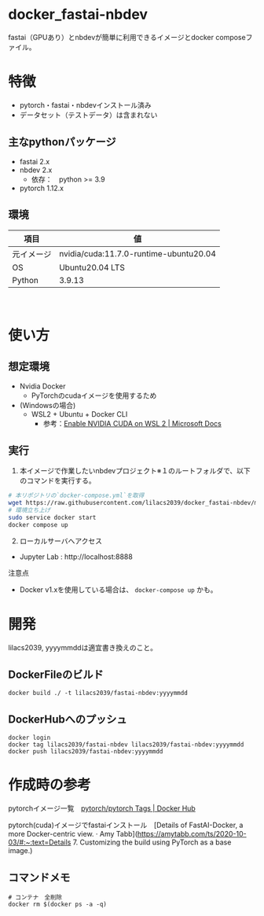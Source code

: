 # docker_fastai-nbdev

fastai（GPUあり）とnbdevが簡単に利用できるイメージとdocker composeファイル。



# 特徴

- pytorch・fastai・nbdevインストール済み
- データセット（テストデータ）は含まれない



## 主なpythonパッケージ

- fastai 2.x
- nbdev 2.x
  - 依存：　python >= 3.9
- pytorch 1.12.x



## 環境

| **項目**   | **値**                                 |
| ---------- | -------------------------------------- |
| 元イメージ | nvidia/cuda:11.7.0-runtime-ubuntu20.04 |
| OS         | Ubuntu20.04 LTS                        |
| Python     | 3.9.13                                 |


　
# 使い方

## 想定環境

- Nvidia Docker
  - PyTorchのcudaイメージを使用するため
- (Windowsの場合)
  - WSL2 + Ubuntu + Docker CLI
    - 参考：[Enable NVIDIA CUDA on WSL 2 | Microsoft Docs](https://docs.microsoft.com/ja-jp/windows/ai/directml/gpu-cuda-in-wsl)



## 実行

1. 本イメージで作業したいnbdevプロジェクト※１のルートフォルダで、以下のコマンドを実行する。

```bash
# 本リポジトリの`docker-compose.yml`を取得
wget https://raw.githubusercontent.com/lilacs2039/docker_fastai-nbdev/main/docker-compose.yml
# 環境立ち上げ
sudo service docker start
docker compose up
```

2. ローカルサーバへアクセス

- Jupyter Lab : http://localhost:8888



注意点

- Docker v1.xを使用している場合は、 `docker-compose up` かも。





# 開発

lilacs2039, yyyymmddは適宜書き換えのこと。

## DockerFileのビルド

```
docker build ./ -t lilacs2039/fastai-nbdev:yyyymmdd
```



## DockerHubへのプッシュ

```
docker login
docker tag lilacs2039/fastai-nbdev lilacs2039/fastai-nbdev:yyyymmdd
docker push lilacs2039/fastai-nbdev:yyyymmdd
```





# 作成時の参考

pytorchイメージ一覧　[pytorch/pytorch Tags | Docker Hub](https://hub.docker.com/r/pytorch/pytorch/tags)

pytorch(cuda)イメージでfastaiインストール　[Details of FastAI-Docker, a more Docker-centric view. · Amy Tabb](https://amytabb.com/ts/2020-10-03/#:~:text=Details 7. Customizing the build using PyTorch as a base image.)



## コマンドメモ

```
# コンテナ　全削除
docker rm $(docker ps -a -q)
```







